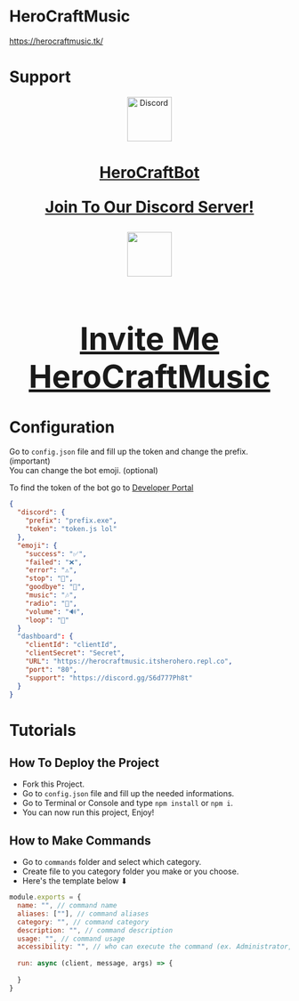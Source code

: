 # HeroCraftMusic
https://herocraftmusic.tk/

# Support

<div align="center">
  <a href="https://discord.gg/S6d777Ph8t">
    <img src="https://user-images.githubusercontent.com/59381835/92191514-d649ad80-ee18-11ea-9bc4-e95c7a122a99.png"  alt="Discord" width="80px"/>
    <h1>HeroCraftBot</h1<br><p>Join To Our Discord Server!</p>
  </a><a href="https://discord.com/oauth2/authorize?client_id=882546376699949057&permissions=3147776&scope=bot">
    <img src="https://media.discordapp.net/attachments/899498088660627476/913708707555188766/HMusic.png?width=484&height=484" width="80px"/>
    <h1>Invite Me<br>HeroCraftMusic</h1>
  </a>
</div>

# Configuration
Go to `config.json` file and fill up the token and change the prefix. (important)  
You can change the bot emoji. (optional)

To find the token of the bot go to [Developer Portal](https://discord.com/developers/applications)

```json
{
  "discord": {
    "prefix": "prefix.exe",
    "token": "token.js lol" 
  },
  "emoji": {
    "success": "✅",
    "failed": "❌",
    "error": "⚠",
    "stop": "🛑",
    "goodbye": "👋",
    "music": "🎶",
    "radio": "🔘",
    "volume": "🔊",
    "loop": "🔄"
  }
  "dashboard": {
    "clientId": "clientId",
    "clientSecret": "Secret",
    "URL": "https://herocraftmusic.itsherohero.repl.co",
    "port": "80",
    "support": "https://discord.gg/S6d777Ph8t"
  }
}

```

# Tutorials
## How To Deploy the Project
- Fork this Project.
- Go to `config.json` file and fill up the needed informations.
- Go to Terminal or Console and type `npm install` or `npm i`.
- You can now run this project, Enjoy!

## How to Make Commands
- Go to `commands` folder and select which category.
- Create file to you category folder you make or you choose.
- Here's the template below ⬇

```js
module.exports = {
  name: "", // command name
  aliases: [""], // command aliases
  category: "", // command category
  description: "", // command description
  usage: "", // command usage
  accessibility: "", // who can execute the command (ex. Administrator, everyone)
  
  run: async (client, message, args) => {
    
  }
}

```
